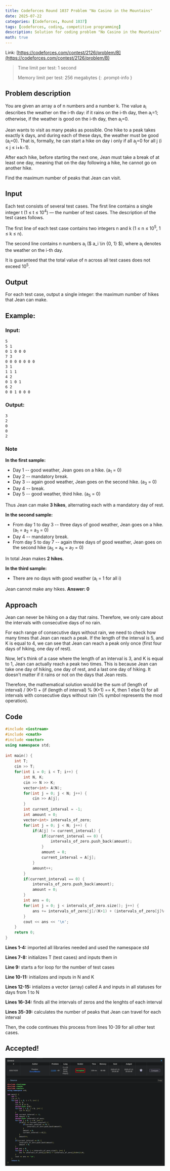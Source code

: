 ```yaml
---
title: Codeforces Round 1037 Problem "No Casino in the Mountains"
date: 2025-07-22
categories: [Codeforces, Round 1037]
tags: [codeforces, coding, competitive programming]
description: Solution for coding problem "No Casino in the Mountains"
math: true
---
```


Link: [https://codeforces.com/contest/2126/problem/B](https://codeforces.com/contest/2126/problem/B)

> 
> Time limit per test: 1 second
> 
> Memory limit per test: 256 megabytes
{: .prompt-info }

## Problem description
You are given an array a of n numbers and a number k. The value a<sub>i</sub> describes the weather on the i-th day: if it rains on the i-th day, then a<sub>i</sub>=1; otherwise, if the weather is good on the i-th day, then a<sub>i</sub>=0.

Jean wants to visit as many peaks as possible. One hike to a peak takes exactly k days, and during each of these days, the weather must be good (a<sub>i</sub>=0). That is, formally, he can start a hike on day i only if all a<sub>j</sub>=0 for all j (i ≤ j ≤ i+k−1).

After each hike, before starting the next one, Jean must take a break of at least one day, meaning that on the day following a hike, he cannot go on another hike.

Find the maximum number of peaks that Jean can visit.

## Input

Each test consists of several test cases. The first line contains a single integer t (1 ≤ t ≤ 10<sup>4</sup>) — the number of test cases. The description of the test cases follows. 

The first line of each test case contains two integers n and k (1 ≤ n ≤ 10<sup>5</sup>, 1 ≤ k ≤ n). 

The second line contains n numbers a<sub>i</sub> ($ a_i \in \{0, 1\} $), where a<sub>i</sub> denotes the weather on the i-th day.

It is guaranteed that the total value of n across all test cases does not exceed 10<sup>5</sup>.

## Output

For each test case, output a single integer: the maximum number of hikes that Jean can make.

## Example:

### Input: 
```
5
5 1
0 1 0 0 0
7 3
0 0 0 0 0 0 0
3 1
1 1 1
4 2
0 1 0 1
6 2
0 0 1 0 0 0
```

### Output:
```
3
2
0
0
2
```

### Note
**In the first sample:**

- Day 1 -- good weather, Jean goes on a hike. (a<sub>1</sub> = 0)
- Day 2 -- mandatory break.
- Day 3 -- again good weather, Jean goes on the second hike. (a<sub>3</sub> = 0)
- Day 4 -- break.
- Day 5 -- good weather, third hike. (a<sub>5</sub> = 0)

Thus Jean can make **3 hikes**, alternating each with a mandatory day of rest.

**In the second sample:**

- From day 1 to day 3 -- three days of good weather, Jean goes on a hike. (a<sub>1</sub> = a<sub>2</sub> = a<sub>3</sub> = 0)
- Day 4 -- mandatory break.
- From day 5 to day 7 -- again three days of good weather, Jean goes on the second hike (a<sub>5</sub> = a<sub>6</sub> = a<sub>7</sub> = 0)

In total Jean makes **2 hikes**.

**In the third sample:**

- There are no days with good weather (a<sub>i</sub> = 1 for all i)

Jean cannot make any hikes. **Answer: 0**

## Approach
Jean can never be hiking on a day that rains. Therefore, we only care about the intervals with consecutive days of no rain.

For each range of consecutive days without rain, we need to check how many times that Jean can reach a peak. If the length of the interval is 5, and K is equal to 4, we can see that Jean can reach a peak only once (first four days of hiking, one day of rest).

Now, let's think of a case where the length of an interval is 3, and K is equal to 1, Jean can actually reach a peak two times. This is because Jean can take one day of hiking, one day of rest, and a last one day of hiking. It doesn't matter if it rains or not on the days that Jean rests.

Therefore, the mathematical solution would be the sum of (length of interval) / (K+1) + (if (length of interval) % (K+1) == K, then 1 else 0) for all intervals with consecutive days without rain (% symbol represents the mod operation).

## Code
```c++
#include <iostream>
#include <cmath>
#include <vector>
using namespace std;

int main() {
    int T;
    cin >> T;
    for(int i = 0; i < T; i++) {
        int N, K;
        cin >> N >> K;
        vector<int> A(N);
        for(int j = 0; j < N; j++) {
            cin >> A[j];
        }
        int current_interval = -1;
        int amount = 0;
        vector<int> intervals_of_zero;
        for(int j = 0; j < N; j++) {
            if(A[j] != current_interval) {
                if(current_interval == 0) {
                    intervals_of_zero.push_back(amount);
                }
                amount = 0;
                current_interval = A[j];
            }
            amount++;
        }
        if(current_interval == 0) {
            intervals_of_zero.push_back(amount);
            amount = 0;
        }
        int ans = 0;
        for(int j = 0; j < intervals_of_zero.size(); j++) {
            ans += intervals_of_zero[j]/(K+1) + (intervals_of_zero[j]%(K+1))/K;
        }
        cout << ans << '\n';
    }
    return 0;
}
```

**Lines 1-4:** imported all libraries needed and used the namespace std

**Lines 7-8:** initializes T (test cases) and inputs them in

**Line 9:** starts a for loop for the number of test cases

**Line 10-11:** initializes and inputs in N and K

**Lines 12-15:** intializes a vector (array) called A and inputs in all statuses for days from 1 to N

**Lines 16-34:** finds all the intervals of zeros and the lenghts of each interval

**Lines 35-39:** calculates the number of peaks that Jean can travel for each interval

Then, the code continues this process from lines 10-39 for all other test cases.

## Accepted!

![Problem B Accepted](/assets/img/codeforces/round1037/problemB.png)
